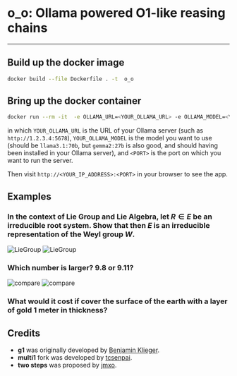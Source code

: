 # o_o: Ollama powered O1-like reasing chains

--------


## Build up the docker image


```sh
docker build --file Dockerfile . -t  o_o
```


## Bring up the docker container

```sh
docker run --rm -it  -e OLLAMA_URL=<YOUR_OLLAMA_URL> -e OLLAMA_MODEL=<YOUR_OLLAMA_MODEL> -p <PORT>:8501 o_o
```

in which `YOUR_OLLAMA_URL` is the URL of your Ollama server (such as `http://1.2.3.4:5678`), `YOUR_OLLAMA_MODEL` is the model you want to use (should be `llama3.1:70b`, but `gemma2:27b` is also good, and should having been installed in your Ollama server), and `<PORT>` is the port on which you want to run the server.

Then visit `http://<YOUR_IP_ADDRESS>:<PORT>` in your browser to see the app.


## Examples


###  In the context of Lie Group and Lie Algebra, let $R \in E$ be an irreducible root system. Show that then $E$ is an irreducible representation of the Weyl group $W$.

![LieGroup](assets/3.png)
![LieGroup](assets/5.png)


### Which number is larger? 9.8 or 9.11?

![compare](assets/4.png)
![compare](assets/6.png)


### What would it cost if cover the surface of the earth with a layer of gold 1 meter in thickness?



## Credits

- **g1** was originally developed by [Benjamin Klieger](https://x.com/benjaminklieger).
- **multi1** fork was developed by [tcsenpai](https://github.com/tcsenpai).
- **two steps** was proposed by [jmxo](https://github.com/jmxo).
